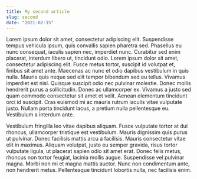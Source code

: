 ```yaml
---
title: My second article
slug: second
date: "2021-02-15"
---
```

 Lorem ipsum dolor sit amet, consectetur adipiscing elit. Suspendisse tempus vehicula ipsum, quis convallis sapien pharetra sed. Phasellus eu nunc consequat, iaculis sapien nec, imperdiet nunc. Curabitur sed enim placerat, interdum libero ut, tincidunt odio. Lorem ipsum dolor sit amet, consectetur adipiscing elit. Fusce metus tortor, suscipit id volutpat et, finibus sit amet ante. Maecenas ac nunc et odio dapibus vestibulum in quis nulla. Mauris quis neque sed elit tempor bibendum sed eu tellus. Vivamus imperdiet est nisl. Quisque suscipit odio nec pulvinar molestie. Donec mollis hendrerit purus a sollicitudin. Donec ac ullamcorper ex. Vivamus a justo sed quam commodo consectetur sit amet et velit. Aenean elementum tincidunt orci id suscipit. Cras euismod mi ac mauris rutrum iaculis vitae vulputate justo. Nullam porta tincidunt lacus, a pretium nulla pellentesque eu. Vestibulum a interdum ante.

Vestibulum fringilla leo vitae dapibus aliquam. Fusce vulputate tortor at dui rhoncus, ullamcorper tristique est vestibulum. Mauris dignissim quis purus ut pulvinar. Donec facilisis mattis arcu a facilisis. Mauris consectetur vitae elit in maximus. Aliquam volutpat, justo eu semper gravida, risus tortor vulputate ligula, ut placerat sapien odio sit amet erat. Donec felis metus, rhoncus non tortor feugiat, lacinia mollis augue. Suspendisse vel pulvinar magna. Morbi non mi et magna mattis auctor. Nunc non condimentum ante, non hendrerit metus. Pellentesque tincidunt lobortis nulla, nec facilisis enim. 
